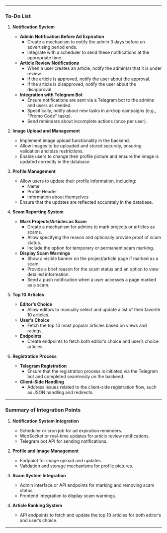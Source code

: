 
---

### To-Do List

1. **Notification System**
   - **Admin Notification Before Ad Expiration**
      - Create a mechanism to notify the admin 3 days before an advertising period ends.
      - Integrate with a scheduler to send these notifications at the appropriate time.
   - **Article Review Notifications**
      - When a user creates an article, notify the admin(s) that it is under review.
      - If the article is approved, notify the user about the approval.
      - If the article is disapproved, notify the user about the disapproval.
   - **Integration with Telegram Bot**
      - Ensure notifications are sent via a Telegram bot to the admins and users as needed.
      - Specifically, notify about new tasks in airdrop campaigns (e.g., "Promo Code" tasks).
      - Send reminders about incomplete actions (once per user).

2. **Image Upload and Management**
   - Implement image upload functionality in the backend.
   - Allow images to be uploaded and stored securely, ensuring validation and size restrictions.
   - Enable users to change their profile picture and ensure the image is updated correctly in the database.

3. **Profile Management**
   - Allow users to update their profile information, including:
      - Name
      - Profile Header
      - Information about themselves
   - Ensure that the updates are reflected accurately in the database.

4. **Scam Reporting System**
   - **Mark Projects/Articles as Scam**
      - Create a mechanism for admins to mark projects or articles as scams.
      - Allow specifying the reason and optionally provide proof of scam status.
      - Include the option for temporary or permanent scam marking.
   - **Display Scam Warnings**
      - Show a visible banner on the project/article page if marked as a scam.
      - Provide a brief reason for the scam status and an option to view detailed information.
      - Send a push notification when a user accesses a page marked as a scam.

5. **Top 10 Articles**
   - **Editor’s Choice**
      - Allow editors to manually select and update a list of their favorite 10 articles.
   - **User’s Choice**
      - Fetch the top 10 most popular articles based on views and ratings.
   - **Endpoints**
      - Create endpoints to fetch both editor’s choice and user’s choice articles.

6. **Registration Process**
   - **Telegram Registration**
      - Ensure that the registration process is initiated via the Telegram bot and completed seamlessly on the backend.
   - **Client-Side Handling**
      - Address issues related to the client-side registration flow, such as JSON handling and redirects.

---

### Summary of Integration Points

1. **Notification System Integration**
   - Scheduler or cron job for ad expiration reminders.
   - WebSocket or real-time updates for article review notifications.
   - Telegram bot API for sending notifications.

2. **Profile and Image Management**
   - Endpoint for image upload and updates.
   - Validation and storage mechanisms for profile pictures.

3. **Scam System Integration**
   - Admin interface or API endpoints for marking and removing scam status.
   - Frontend integration to display scam warnings.

4. **Article Ranking System**
   - API endpoints to fetch and update the top 10 articles for both editor’s and user’s choice.

---
